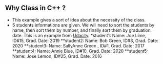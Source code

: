 ## Why Class in C++ ?
* This example gives a sort of idea about the necessity of the class.
* 5 students informations are given. We will need to sort the students by name, then sort them by number, and finally sort them by graduation date. This is an example from [Udacity](https://classroom.udacity.com/courses/ud210/lessons/e90ff59d-4e98-4ebf-9da7-8d28ed7636a3/concepts/50cc2c10-2bac-49f0-97fe-bdbb73336198).
*student1: Name: Joe Lime, ID#15, Grad. Date: 2019
**student2: Name: Bob Green, ID#3, Grad. Date: 2020
**student3: Name: SallyAnne Green , ID#1, Grad. Date: 2017
**student4: Name: Annie Blue, ID#10, Grad. Date: 2020
**student5: Name: Jose Lemon, ID#25, Grad. Date: 2016

